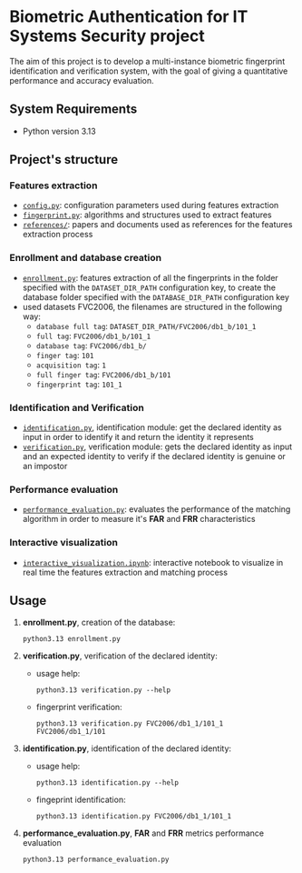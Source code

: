 # Biometric Authentication for IT Systems Security project

The aim of this project is to develop a multi-instance biometric fingerprint identification and
verification system, with the goal of giving a quantitative performance and accuracy evaluation.

## System Requirements

- Python version 3.13

## Project's structure

### Features extraction

- [`config.py`](config.py): configuration parameters used during features extraction
- [`fingerprint.py`](fingerprint.py): algorithms and structures used to extract features
- [`references/`](references/): papers and documents used as references for the features
    extraction process

### Enrollment and database creation

- [`enrollment.py`](enrollment.py): features extraction of all the fingerprints in the folder
    specified with the `DATASET_DIR_PATH` configuration key, to create the database folder
    specified with the `DATABASE_DIR_PATH` configuration key
- used datasets FVC2006, the filenames are structured in the following way:
    - `database full tag`: `DATASET_DIR_PATH/FVC2006/db1_b/101_1`
    - `full tag`: `FVC2006/db1_b/101_1`
    - `database tag`: `FVC2006/db1_b/`
    - `finger tag`: `101`
    - `acquisition tag`: `1`
    - `full finger tag`: `FVC2006/db1_b/101`
    - `fingerprint tag`: `101_1`

### Identification and Verification

- [`identification.py`](identification.py), identification module:
    get the declared identity as input in order to identify it and return the identity it represents
- [`verification.py`](verification.py), verification module:
    gets the declared identity as input and an expected identity to verify if the declared identity
    is genuine or an impostor

### Performance evaluation

- [`performance_evaluation.py`](performance_evaluation.py): evaluates the performance of the
    matching algorithm in order to measure it's **FAR** and **FRR** characteristics

### Interactive visualization

- [`interactive_visualization.ipynb`](interactive_visualization.ipynb): interactive notebook to
    visualize in real time the features extraction and matching process

## Usage

1. **enrollment.py**, creation of the database:

    ```shell
    python3.13 enrollment.py
    ```

2. **verification.py**, verification of the declared identity:
    - usage help:

        ```shell
        python3.13 verification.py --help
        ```

    - fingerprint verification:

        ```shell
        python3.13 verification.py FVC2006/db1_1/101_1 FVC2006/db1_1/101
        ```

3. **identification.py**, identification of the declared identity:
    - usage help:

        ```shell
        python3.13 identification.py --help
        ```

    - fingeprint identification:

        ```shell
        python3.13 identification.py FVC2006/db1_1/101_1
        ```

4. **performance_evaluation.py**, **FAR** and **FRR** metrics performance evaluation

    ```shell
    python3.13 performance_evaluation.py
    ```
